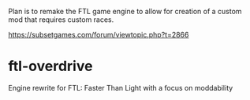 Plan is to remake the FTL game engine to allow for creation of a custom mod that requires custom races.


https://subsetgames.com/forum/viewtopic.php?t=2866

ftl-overdrive
=============

Engine rewrite for FTL: Faster Than Light with a focus on moddability
